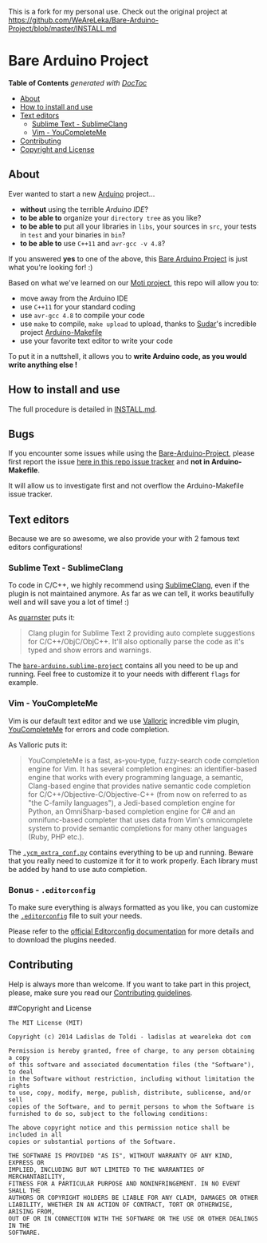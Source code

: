 This is a fork for my personal use. Check out the original project at https://github.com/WeAreLeka/Bare-Arduino-Project/blob/master/INSTALL.md
# Bare Arduino Project

<!-- START doctoc generated TOC please keep comment here to allow auto update -->
<!-- DON'T EDIT THIS SECTION, INSTEAD RE-RUN doctoc TO UPDATE -->
**Table of Contents**  *generated with [DocToc](http://doctoc.herokuapp.com/)*

- [About](#about)
- [How to install and use](#how-to-install-and-use)
- [Text editors](#text-editors)
	- [Sublime Text - SublimeClang](#sublime-text---sublimeclang)
	- [Vim - YouCompleteMe](#vim---youcompleteme)
- [Contributing](#contributing)
- [Copyright and License](#copyright-and-license)

<!-- END doctoc generated TOC please keep comment here to allow auto update -->

## About

Ever wanted to start a new [Arduino](http://arduino.cc/) project...

*	**without** using the terrible *Arduino IDE*?
*	**to be able to** organize your `directory tree` as you like?
*	**to be able to** put all your libraries in `libs`, your sources in `src`, your tests in `test` and your binaries in `bin`?
*	**to be able to** use `C++11` and `avr-gcc -v 4.8`?

If you answered **yes** to one of the above, this [Bare Arduino Project](https://github.com/weareleka/arduino-project) is just what you're looking for! :)

Based on what we've learned on our [Moti project](http://github.com/weareleka/moti), this repo will allow you to:

*	move away from the Arduino IDE
*	use `C++11` for your standard coding
*	use `avr-gcc 4.8` to compile your code
*	use `make` to compile, `make upload` to upload, thanks to [Sudar](https://github.com/sudar/)'s incredible project [Arduino-Makefile](https://github.com/sudar/Arduino-Makefile)
*	use your favorite text editor to write your code

To put it in a nuttshell, it allows you to **write Arduino code, as you would write anything else !**

## How to install and use

The full procedure is detailed in [INSTALL.md](./INSTALL.md).

## Bugs

If you encounter some issues while using the [Bare-Arduino-Project](https://github.com/WeAreLeka/bare-arduino-project), please first report the issue [here in this repo issue tracker](https://github.com/WeAreLeka/bare-arduino-project/issues) and **not in Arduino-Makefile**. 

It will allow us to investigate first and not overflow the Arduino-Makefile issue tracker. 

## Text editors

Because we are so awesome, we also provide your with 2 famous text editors configurations!

### Sublime Text - SublimeClang

To code in C/C++, we highly recommend using [SublimeClang](https://github.com/quarnster/SublimeClang), even if the plugin is not maintained anymore. As far as we can tell, it works beautifully well and will save you a lot of time! :)

As [quarnster](https://github.com/quarnster/) puts it:

> Clang plugin for Sublime Text 2 providing auto complete suggestions for C/C++/ObjC/ObjC++. It'll also optionally parse the code as it's typed and show errors and warnings.

The [`bare-arduino.sublime-project`](./bare-arduino.sublime-project) contains all you need to be up and running. Feel free to customize it to your needs with different `flags` for example.

### Vim - YouCompleteMe

Vim is our default text editor and we use [Valloric](https://github.com/Valloric) incredible vim plugin, [YouCompleteMe](https://github.com/Valloric) for errors and code completion.

As Valloric puts it:

> YouCompleteMe is a fast, as-you-type, fuzzy-search code completion engine for Vim. It has several completion engines: an identifier-based engine that works with every programming language, a semantic, Clang-based engine that provides native semantic code completion for C/C++/Objective-C/Objective-C++ (from now on referred to as "the C-family languages"), a Jedi-based completion engine for Python, an OmniSharp-based completion engine for C# and an omnifunc-based completer that uses data from Vim's omnicomplete system to provide semantic completions for many other languages (Ruby, PHP etc.).

The [`.ycm_extra_conf.py`](./.ycm_extra_conf.py) contains everything to be up and running. Beware that you really need to customize it for it to work properly. Each library must be added by hand to use auto completion.

### Bonus - `.editorconfig`

To make sure everything is always formatted as you like, you can customize the [`.editorconfig`](./.editorconfig) file to suit your needs.

Please refer to the [official Editorconfig documentation](http://editorconfig.org/) for more details and to download the plugins needed.

## Contributing

Help is always more than welcome. If you want to take part in this project, please, make sure you read our [Contributing guidelines](./CONTRIBUTING.md).

##Copyright and License

```
The MIT License (MIT)

Copyright (c) 2014 Ladislas de Toldi - ladislas at weareleka dot com

Permission is hereby granted, free of charge, to any person obtaining a copy
of this software and associated documentation files (the "Software"), to deal
in the Software without restriction, including without limitation the rights
to use, copy, modify, merge, publish, distribute, sublicense, and/or sell
copies of the Software, and to permit persons to whom the Software is
furnished to do so, subject to the following conditions:

The above copyright notice and this permission notice shall be included in all
copies or substantial portions of the Software.

THE SOFTWARE IS PROVIDED "AS IS", WITHOUT WARRANTY OF ANY KIND, EXPRESS OR
IMPLIED, INCLUDING BUT NOT LIMITED TO THE WARRANTIES OF MERCHANTABILITY,
FITNESS FOR A PARTICULAR PURPOSE AND NONINFRINGEMENT. IN NO EVENT SHALL THE
AUTHORS OR COPYRIGHT HOLDERS BE LIABLE FOR ANY CLAIM, DAMAGES OR OTHER
LIABILITY, WHETHER IN AN ACTION OF CONTRACT, TORT OR OTHERWISE, ARISING FROM,
OUT OF OR IN CONNECTION WITH THE SOFTWARE OR THE USE OR OTHER DEALINGS IN THE
SOFTWARE.
```

